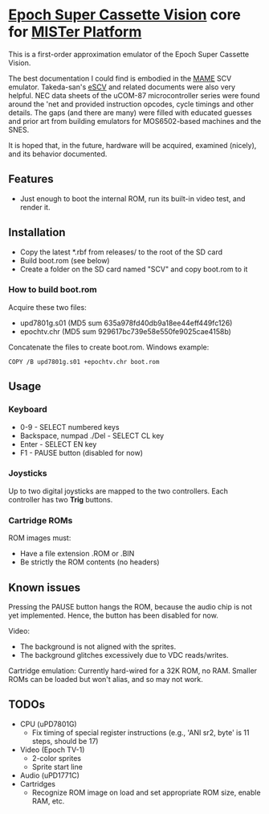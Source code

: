# [Epoch Super Cassette Vision](https://en.wikipedia.org/wiki/Super_Cassette_Vision) core for [MISTer Platform](https://github.com/MiSTer-devel/Main_MiSTer/wiki)

This is a first-order approximation emulator of the Epoch Super Cassette Vision.

The best documentation I could find is embodied in the [MAME](https://www.mamedev.org) SCV emulator. Takeda-san's [eSCV](http://takeda-toshiya.my.coocan.jp/scv/index.html) and related documents were also very helpful. NEC data sheets of the uCOM-87 microcontroller series were found around the 'net and provided instruction opcodes, cycle timings and other details. The gaps (and there are many) were filled with educated guesses and prior art from building emulators for MOS6502-based machines and the SNES.

It is hoped that, in the future, hardware will be acquired, examined (nicely), and its behavior documented.

## Features
- Just enough to boot the internal ROM, run its built-in video test, and render it.

## Installation
- Copy the latest *.rbf from releases/ to the root of the SD card
- Build boot.rom (see below)
- Create a folder on the SD card named "SCV" and copy boot.rom to it

### How to build boot.rom
Acquire these two files:
- upd7801g.s01 (MD5 sum 635a978fd40db9a18ee44eff449fc126)
- epochtv.chr (MD5 sum 929617bc739e58e550fe9025cae4158b)

Concatenate the files to create boot.rom. Windows example:

`COPY /B upd7801g.s01 +epochtv.chr boot.rom`


## Usage

### Keyboard
* 0-9 - SELECT numbered keys
* Backspace, numpad ./Del - SELECT CL key
* Enter - SELECT EN key
* F1 - PAUSE button (disabled for now)

### Joysticks
Up to two digital joysticks are mapped to the two controllers. Each controller has two **Trig** buttons.

### Cartridge ROMs

ROM images must:
- Have a file extension .ROM or .BIN
- Be strictly the ROM contents (no headers)


## Known issues
Pressing the PAUSE button hangs the ROM, because the audio chip is not yet implemented. Hence, the button has been disabled for now.

Video:
- The background is not aligned with the sprites.
- The background glitches excessively due to VDC reads/writes.

Cartridge emulation: Currently hard-wired for a 32K ROM, no RAM. Smaller ROMs can be loaded but won't alias, and so may not work.

## TODOs
- CPU (uPD7801G)
  - Fix timing of special register instructions (e.g., 'ANI sr2, byte' is 11 steps, should be 17)
- Video (Epoch TV-1)
  - 2-color sprites
  - Sprite start line
- Audio (uPD1771C)
- Cartridges
  - Recognize ROM image on load and set appropriate ROM size, enable RAM, etc.
